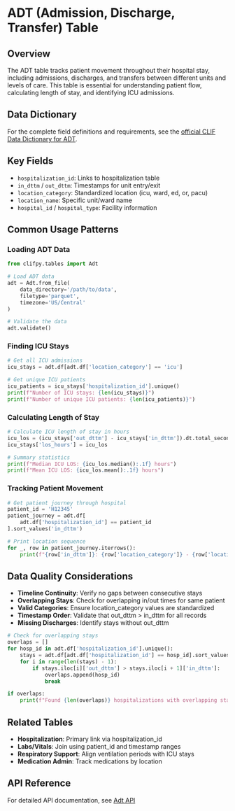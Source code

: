 # ADT (Admission, Discharge, Transfer) Table

## Overview

The ADT table tracks patient movement throughout their hospital stay, including admissions, discharges, and transfers between different units and levels of care. This table is essential for understanding patient flow, calculating length of stay, and identifying ICU admissions.

## Data Dictionary

For the complete field definitions and requirements, see the [official CLIF Data Dictionary for ADT](https://clif-icu.com/data-dictionary/data-dictionary-2.1.0#adt).

## Key Fields

- `hospitalization_id`: Links to hospitalization table
- `in_dttm` / `out_dttm`: Timestamps for unit entry/exit  
- `location_category`: Standardized location (icu, ward, ed, or, pacu)
- `location_name`: Specific unit/ward name
- `hospital_id` / `hospital_type`: Facility information

## Common Usage Patterns

### Loading ADT Data

```python
from clifpy.tables import Adt

# Load ADT data
adt = Adt.from_file(
    data_directory='/path/to/data',
    filetype='parquet',
    timezone='US/Central'
)

# Validate the data
adt.validate()
```

### Finding ICU Stays

```python
# Get all ICU admissions
icu_stays = adt.df[adt.df['location_category'] == 'icu']

# Get unique ICU patients
icu_patients = icu_stays['hospitalization_id'].unique()
print(f"Number of ICU stays: {len(icu_stays)}")
print(f"Number of unique ICU patients: {len(icu_patients)}")
```

### Calculating Length of Stay

```python
# Calculate ICU length of stay in hours
icu_los = (icu_stays['out_dttm'] - icu_stays['in_dttm']).dt.total_seconds() / 3600
icu_stays['los_hours'] = icu_los

# Summary statistics
print(f"Median ICU LOS: {icu_los.median():.1f} hours")
print(f"Mean ICU LOS: {icu_los.mean():.1f} hours")
```

### Tracking Patient Movement

```python
# Get patient journey through hospital
patient_id = 'H12345'
patient_journey = adt.df[
    adt.df['hospitalization_id'] == patient_id
].sort_values('in_dttm')

# Print location sequence
for _, row in patient_journey.iterrows():
    print(f"{row['in_dttm']}: {row['location_category']} - {row['location_name']}")
```

## Data Quality Considerations

- **Timeline Continuity**: Verify no gaps between consecutive stays
- **Overlapping Stays**: Check for overlapping in/out times for same patient
- **Valid Categories**: Ensure location_category values are standardized
- **Timestamp Order**: Validate that out_dttm > in_dttm for all records
- **Missing Discharges**: Identify stays without out_dttm

```python
# Check for overlapping stays
overlaps = []
for hosp_id in adt.df['hospitalization_id'].unique():
    stays = adt.df[adt.df['hospitalization_id'] == hosp_id].sort_values('in_dttm')
    for i in range(len(stays) - 1):
        if stays.iloc[i]['out_dttm'] > stays.iloc[i + 1]['in_dttm']:
            overlaps.append(hosp_id)
            break

if overlaps:
    print(f"Found {len(overlaps)} hospitalizations with overlapping stays")
```

## Related Tables

- **Hospitalization**: Primary link via hospitalization_id
- **Labs/Vitals**: Join using patient_id and timestamp ranges
- **Respiratory Support**: Align ventilation periods with ICU stays
- **Medication Admin**: Track medications by location

## API Reference

For detailed API documentation, see [Adt API](../../api/tables.md#clifpy.tables.adt.Adt)